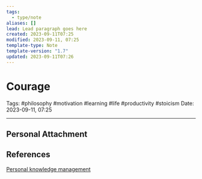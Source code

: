 ```yaml
---
tags:
  - type/note
aliases: []
lead: Lead paragraph goes here
created: 2023-09-11T07:25
modified: 2023-09-11, 07:25
template-type: Note
template-version: "1.7"
updated: 2023-09-11T07:26
---
```


# Courage

Tags: #philosophy  #motivation #learning #life #productivity #stoicism 
Date: 2023-09-11, 07:25

---

## Personal Attachment


## References

[Personal knowledge management](../SLIP-BOX/Personal%20knowledge%20management.md)
